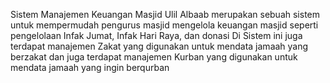 Sistem Manajemen Keuangan Masjid Ulil Albaab merupakan sebuah sistem untuk mempermudah pengurus masjid mengelola keuangan masjid seperti pengelolaan Infak Jumat, Infak Hari Raya, dan donasi 
Di Sistem ini juga terdapat manajemen Zakat yang digunakan untuk mendata jamaah yang berzakat dan juga terdapat manajemen Kurban yang digunakan untuk mendata jamaah yang ingin berqurban 
